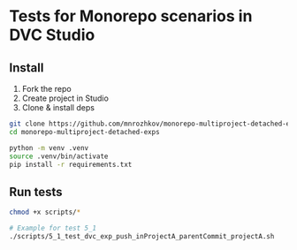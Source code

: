 # Tests for Monorepo scenarios in DVC Studio

## Install 

1. Fork the repo
2. Create project in Studio 
3. Clone & install deps

```bash
git clone https://github.com/mnrozhkov/monorepo-multiproject-detached-exps.git
cd monorepo-multiproject-detached-exps

python -m venv .venv
source .venv/bin/activate
pip install -r requirements.txt 
```

## Run tests 

```bash
chmod +x scripts/* 

# Example for test 5_1
./scripts/5_1_test_dvc_exp_push_inProjectA_parentCommit_projectA.sh
```
